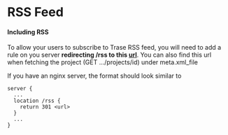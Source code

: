 # RSS Feed

#### Including RSS 
To allow your users to subscribe to Trase RSS feed, you will need to add a rule on you server **redirecting /rss to this [url](https://schema-cms-api-appf1b96344-yc10r82aohto.s3.amazonaws.com/rss/1/trase-insights-rss.xml)**. You can also find this url when fetching the project (GET .../projects/id) under meta.xml_file

If you have an nginx server, the format should look similar to 

```
server {
  ...
  location /rss {
    return 301 <url>
  }
  ...
}
```
